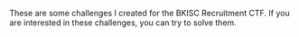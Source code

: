 These are some challenges I created for the BKISC Recruitment CTF. If you are interested in these challenges, you can try to solve them.
